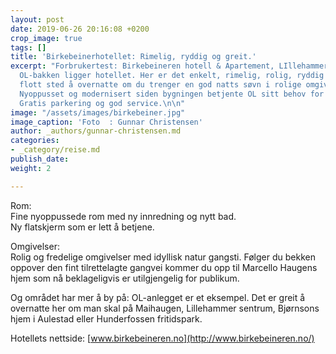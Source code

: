 ```yaml
---
layout: post
date: 2019-06-26 20:16:08 +0200
crop_image: true
tags: []
title: 'Birkebeinerhotellet: Rimelig, ryddig og greit.'
excerpt: "Forbrukertest: Birkebeineren hotell & Apartement, LIllehammer. Like nedenfor
  OL-bakken ligger hotellet. Her er det enkelt, rimelig, rolig, ryddig og greit. Et
  flott sted å overnatte om du trenger en god natts søvn i rolige omgivelser for gjennomreise.
  Nyoppusset og modernisert siden bygningen betjente OL sitt behov for overnatting.
  Gratis parkering og god service.\n\n"
image: "/assets/images/birkebeiner.jpg"
image_caption: 'Foto  : Gunnar Christensen'
author: _authors/gunnar-christensen.md
categories:
- _category/reise.md
publish_date: 
weight: 2

---
```

Rom:  
Fine nyoppussede rom med ny innredning og nytt bad.  
Ny flatskjerm som er lett å betjene.

Omgivelser:  
Rolig og fredelige omgivelser med idyllisk natur gangsti. Følger du bekken oppover den fint tilrettelagte gangvei kommer du opp til Marcello Haugens hjem som nå beklageligvis er utilgjengelig for publikum. 

Og området har mer å by på: OL-anlegget er et eksempel. Det er greit å overnatte her om man skal på Maihaugen, Lillehammer sentrum, Bjørnsons hjem i Aulestad eller Hunderfossen fritidspark.

Hotellets nettside: [www.birkebeineren.no](http://www.birkebeineren.no/)